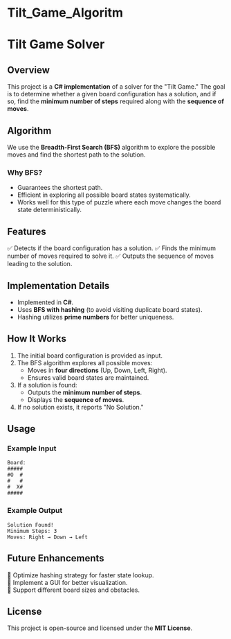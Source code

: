# Tilt_Game_Algoritm
# Tilt Game Solver

## Overview
This project is a **C# implementation** of a solver for the "Tilt Game." The goal is to determine whether a given board configuration has a solution, and if so, find the **minimum number of steps** required along with the **sequence of moves**.

## Algorithm
We use the **Breadth-First Search (BFS)** algorithm to explore the possible moves and find the shortest path to the solution.

### Why BFS?
- Guarantees the shortest path.
- Efficient in exploring all possible board states systematically.
- Works well for this type of puzzle where each move changes the board state deterministically.

## Features
✅ Detects if the board configuration has a solution.
✅ Finds the minimum number of moves required to solve it.
✅ Outputs the sequence of moves leading to the solution.

## Implementation Details
- Implemented in **C#**.
- Uses **BFS with hashing** (to avoid visiting duplicate board states).
- Hashing utilizes **prime numbers** for better uniqueness.

## How It Works
1. The initial board configuration is provided as input.
2. The BFS algorithm explores all possible moves:
   - Moves in **four directions** (Up, Down, Left, Right).
   - Ensures valid board states are maintained.
3. If a solution is found:
   - Outputs the **minimum number of steps**.
   - Displays the **sequence of moves**.
4. If no solution exists, it reports "No Solution."

## Usage


### **Example Input**
```
Board:
#####
#O  #
#   #
#  X#
#####
```

### **Example Output**
```
Solution Found!
Minimum Steps: 3
Moves: Right → Down → Left
```

## Future Enhancements
🔹 Optimize hashing strategy for faster state lookup.  
🔹 Implement a GUI for better visualization.  
🔹 Support different board sizes and obstacles.  


## License
This project is open-source and licensed under the **MIT License**.



